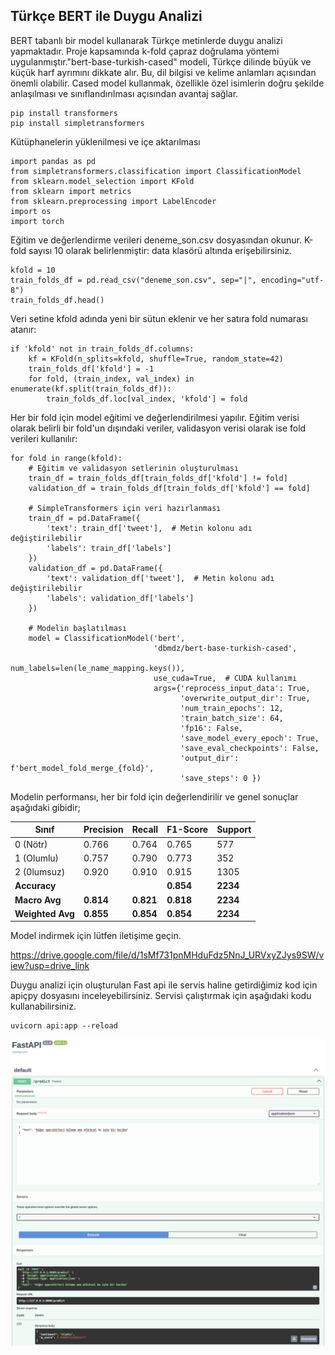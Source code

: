 ## Türkçe BERT ile Duygu Analizi

BERT tabanlı bir model kullanarak Türkçe metinlerde duygu analizi yapmaktadır. Proje kapsamında k-fold çapraz doğrulama yöntemi uygulanmıştır."bert-base-turkish-cased" modeli, Türkçe dilinde büyük ve küçük harf ayrımını dikkate alır. Bu, dil bilgisi ve kelime anlamları açısından önemli olabilir. Cased model kullanmak, özellikle özel isimlerin doğru şekilde anlaşılması ve sınıflandırılması açısından avantaj sağlar.

```
pip install transformers
pip install simpletransformers
```

Kütüphanelerin yüklenilmesi ve içe aktarılması

```
import pandas as pd
from simpletransformers.classification import ClassificationModel
from sklearn.model_selection import KFold
from sklearn import metrics
from sklearn.preprocessing import LabelEncoder
import os
import torch
```

Eğitim ve değerlendirme verileri deneme_son.csv dosyasından okunur. K-fold sayısı 10 olarak belirlenmiştir: data klasörü altında erişebilirsiniz.

```
kfold = 10
train_folds_df = pd.read_csv("deneme_son.csv", sep="|", encoding="utf-8")
train_folds_df.head()
```
Veri setine kfold adında yeni bir sütun eklenir ve her satıra fold numarası atanır:

```
if 'kfold' not in train_folds_df.columns:
    kf = KFold(n_splits=kfold, shuffle=True, random_state=42)
    train_folds_df['kfold'] = -1
    for fold, (train_index, val_index) in enumerate(kf.split(train_folds_df)):
        train_folds_df.loc[val_index, 'kfold'] = fold
```

Her bir fold için model eğitimi ve değerlendirilmesi yapılır. Eğitim verisi olarak belirli bir fold'un dışındaki veriler, validasyon verisi olarak ise fold verileri kullanılır:

```
for fold in range(kfold):
    # Eğitim ve validasyon setlerinin oluşturulması
    train_df = train_folds_df[train_folds_df['kfold'] != fold]
    validation_df = train_folds_df[train_folds_df['kfold'] == fold]

    # SimpleTransformers için veri hazırlanması
    train_df = pd.DataFrame({
        'text': train_df['tweet'],  # Metin kolonu adı değiştirilebilir
        'labels': train_df['labels']
    })
    validation_df = pd.DataFrame({
        'text': validation_df['tweet'],  # Metin kolonu adı değiştirilebilir
        'labels': validation_df['labels']
    })

    # Modelin başlatılması
    model = ClassificationModel('bert',
                                'dbmdz/bert-base-turkish-cased',
                                num_labels=len(le_name_mapping.keys()),
                                use_cuda=True,  # CUDA kullanımı
                                args={'reprocess_input_data': True,
                                      'overwrite_output_dir': True,
                                      'num_train_epochs': 12,
                                      'train_batch_size': 64,
                                      'fp16': False,
                                      'save_model_every_epoch': True,
                                      'save_eval_checkpoints': False,
                                      'output_dir': f'bert_model_fold_merge_{fold}',
                                      'save_steps': 0 })
```

Modelin performansı, her bir fold için değerlendirilir ve genel sonuçlar aşağıdaki gibidir;

| Sınıf        | Precision | Recall | F1-Score | Support |
|--------------|-----------|--------|----------|---------|
| 0  (Nötr)          | 0.766     | 0.764  | 0.765    | 577     |
| 1  (Olumlu)          | 0.757     | 0.790  | 0.773    | 352     |
| 2  (0lumsuz)          | 0.920     | 0.910  | 0.915    | 1305    |
| **Accuracy** | |        |        **0.854**   | **2234**|
| **Macro Avg**| **0.814** | **0.821** | **0.818** | **2234** |
| **Weighted Avg** | **0.855** | **0.854** | **0.854** | **2234** |

Model indirmek için lütfen iletişime geçin.

https://drive.google.com/file/d/1sMf731pnMHduFdz5NnJ_URVxyZJys9SW/view?usp=drive_link

Duygu analizi için oluşturulan Fast api ile servis haline getirdiğimiz kod için apiçpy dosyasını inceleyebilirsiniz. Servisi çalıştırmak için aşağıdaki kodu kullanabilirsiniz.

```
uvicorn api:app --reload
```


<p align="center">
  <img alt="class_distributions" title="BRAIN-TR" src="https://github.com/tr-brain-com/Acikhack2024TDDI/blob/main/images/Screenshot%20from%202024-08-06%2021-08-16.png">
</p>


